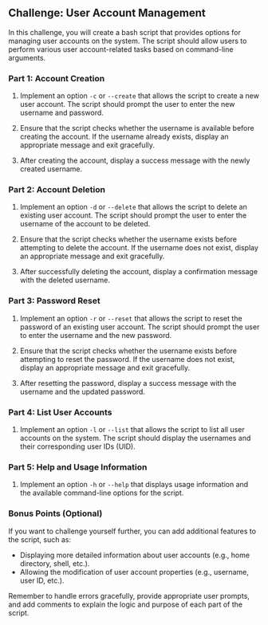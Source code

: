 ## Challenge: User Account Management

In this challenge, you will create a bash script that provides options for managing user accounts on the system. The script should allow users to perform various user account-related tasks based on command-line arguments.

### Part 1: Account Creation

1. Implement an option `-c` or `--create` that allows the script to create a new user account. The script should prompt the user to enter the new username and password.

2. Ensure that the script checks whether the username is available before creating the account. If the username already exists, display an appropriate message and exit gracefully.

3. After creating the account, display a success message with the newly created username.

### Part 2: Account Deletion

1. Implement an option `-d` or `--delete` that allows the script to delete an existing user account. The script should prompt the user to enter the username of the account to be deleted.

2. Ensure that the script checks whether the username exists before attempting to delete the account. If the username does not exist, display an appropriate message and exit gracefully.

3. After successfully deleting the account, display a confirmation message with the deleted username.

### Part 3: Password Reset

1. Implement an option `-r` or `--reset` that allows the script to reset the password of an existing user account. The script should prompt the user to enter the username and the new password.

2. Ensure that the script checks whether the username exists before attempting to reset the password. If the username does not exist, display an appropriate message and exit gracefully.

3. After resetting the password, display a success message with the username and the updated password.

### Part 4: List User Accounts

1. Implement an option `-l` or `--list` that allows the script to list all user accounts on the system. The script should display the usernames and their corresponding user IDs (UID).

### Part 5: Help and Usage Information

1. Implement an option `-h` or `--help` that displays usage information and the available command-line options for the script.

### Bonus Points (Optional)

If you want to challenge yourself further, you can add additional features to the script, such as:

- Displaying more detailed information about user accounts (e.g., home directory, shell, etc.).
- Allowing the modification of user account properties (e.g., username, user ID, etc.).

Remember to handle errors gracefully, provide appropriate user prompts, and add comments to explain the logic and purpose of each part of the script.
